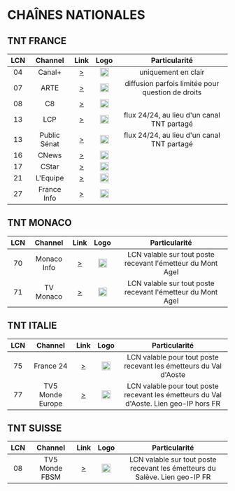 <h1> CHAÎNES NATIONALES </h1>
<h2> TNT FRANCE </h2>

| LCN    | Channel        | Link  | Logo | Particularité |
|:----:|:--------------:|:-----:|:----:|:-------------:|
| 04 | Canal+ | [>](https://geo.dailymotion.com/player.html?video=x5gv6be) | <img height="20" src="https://s2.dmcdn.net/u/1Ew071cTOAFCXNM4u/240x240"/> | uniquement en clair |
| 07 | ARTE | [>](https://artesimulcast.akamaized.net/hls/live/2031003/artelive_fr/index.m3u8) | <img height="20" src="https://s1.dmcdn.net/u/_-jC1a2X7nOezKaH/240x240"/> | diffusion parfois limitée pour question de droits |
| 08 | C8 | [>](https://geo.dailymotion.com/player.html?video=x5gv5rr) | <img height="20" src="https://s2.dmcdn.net/u/1YP551WAyosjZTra7/240x240"/> |
| 13 | LCP | [>](https://geo.dailymotion.com/player.html?video=xgepjr) | <img height="20" src="https://s2.dmcdn.net/u/1CkLf1aVUMG9g6E-x/240x240"/> | flux 24/24, au lieu d'un canal TNT partagé |
| 13 | Public Sénat | [>](https://geo.dailymotion.com/player.html?video=xkxbzc) | <img height="20" src="https://s1.dmcdn.net/u/11mWs1d3yuU9iSsBI/240x240"/> | flux 24/24, au lieu d'un canal TNT partagé |
| 16 | CNews | [>](https://geo.dailymotion.com/player.html?video=x3b68jn) | <img height="20" src="https://s2.dmcdn.net/u/DhmL1dBB0lCE9cUJ/240x240"/> |
| 17 | CStar | [>](https://geo.dailymotion.com/player.html?video=x5gv5v0) | <img height="20" src="https://s2.dmcdn.net/u/28r9J1U75b5fBuEuT/240x240"/> |
| 21 | L'Equipe | [>](https://geo.dailymotion.com/player.html?video=x2lefik) | <img height="20" src="https://s2.dmcdn.net/u/2ARqh1c-h7sBe-ssc/240x240"/> |
| 27 | France Info | [>](https://www.youtube.com/embed/Z-Nwo-ypKtM) | <img height="20" src="https://yt3.ggpht.com/ytc/AIdro_nHB3lxXh8PcGgMTgBPmFKovSbKRxBTavrjbjomHTg1HpFp=s48-c-k-c0x00ffffff-no-rj"/> |

<h2> TNT MONACO </h2>

| LCN    | Channel        | Link  | Logo | Particularité |
|:----:|:--------------:|:-----:|:----:|:-------------:|
| 70 | Monaco Info | [>](https://monacoinfo.com/) | <img height="20" src="https://monacoinfo.com/wp-content/themes/monacoinfo_v4/assets/img/monacoinfo-color.png"/> | LCN valable sur tout poste recevant l'émetteur du Mont Agel |
| 71 | TV Monaco | [>](https://videos.tvmonaco.com/content/le-direct) | <img height="20" src="https://scontent.fctt1-1.fna.fbcdn.net/v/t39.30808-1/336796858_1921350018207966_6275412129981336448_n.jpg?stp=dst-jpg_s200x200&_nc_cat=109&ccb=1-7&_nc_sid=f4b9fd&_nc_ohc=i287-Rql9jcQ7kNvgGY2-uQ&_nc_zt=24&_nc_ht=scontent.fctt1-1.fna&_nc_gid=ASeKMj6ZY4B5VoXLvgPAjpl&oh=00_AYAGz3ZAAAK_eil0eZyvDvd09NDp7sUJCM4UOMY3L4_-LA&oe=674B48AE"/> | LCN valable sur tout poste recevant l'émetteur du Mont Agel |

<h2> TNT ITALIE </h2>

| LCN    | Channel        | Link  | Logo | Particularité |
|:----:|:--------------:|:-----:|:----:|:-------------:|
| 75 | France 24 | [>](https://www.youtube.com/embed/l8PMl7tUDIE) | <img height="20" src="https://yt3.ggpht.com/ytc/AIdro_k9aU_SRhYAWJjQ6AO7uzQDZE5mb7gmv4synLrC7hEWGjE=s48-c-k-c0x00ffffff-no-rj"/> | LCN valable pour tout poste recevant les émetteurs du Val d'Aoste |
| 77 | TV5 Monde Europe | [>](https://europe.tv5monde.com/fr/live/group) | <img height="20" src="https://yt3.ggpht.com/Q9R6fW605FVhF0J_hCWENp6W1pe9LdtuKq7oZ-dS6fS8a4CVvN9f9iRBr8fNQqBUBfZ2SrRgrug=s48-c-k-c0x00ffffff-no-rj"/> | LCN valable pour tout poste recevant les émetteurs du Val d'Aoste. Lien geo-IP hors FR |

<h2> TNT SUISSE </h2>

| LCN    | Channel        | Link  | Logo | Particularité |
|:----:|:--------------:|:-----:|:----:|:-------------:|
| 08 | TV5 Monde FBSM | [>](https://www.tv5monde.com/tv/direct/4/tv5monde-france-belgique-suisse-monaco) | <img height="20" src="https://yt3.ggpht.com/Q9R6fW605FVhF0J_hCWENp6W1pe9LdtuKq7oZ-dS6fS8a4CVvN9f9iRBr8fNQqBUBfZ2SrRgrug=s48-c-k-c0x00ffffff-no-rj"/> | LCN valable sur tout poste recevant les émetteurs du Salève. Lien geo-IP FR |
